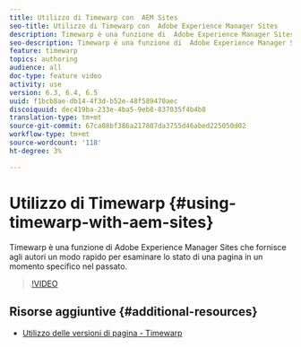 ```yaml
---
title: Utilizzo di Timewarp con  AEM Sites
seo-title: Utilizzo di Timewarp con  Adobe Experience Manager Sites
description: Timewarp è una funzione di  Adobe Experience Manager Sites che fornisce agli autori un modo rapido per esaminare lo stato di una pagina in un momento specifico nel passato.
seo-description: Timewarp è una funzione di  Adobe Experience Manager Sites che fornisce agli autori un modo rapido per esaminare lo stato di una pagina in un momento specifico nel passato.
feature: timewarp
topics: authoring
audience: all
doc-type: feature video
activity: use
version: 6.3, 6.4, 6.5
uuid: f1bcb8ae-db14-4f3d-b52e-48f589470aec
discoiquuid: dec419ba-233e-4ba5-9eb8-837035f4b4b8
translation-type: tm+mt
source-git-commit: 67ca08bf386a217807da3755d46abed225050d02
workflow-type: tm+mt
source-wordcount: '118'
ht-degree: 3%

---
```



# Utilizzo di Timewarp {#using-timewarp-with-aem-sites}

Timewarp è una funzione di  Adobe Experience Manager Sites che fornisce agli autori un modo rapido per esaminare lo stato di una pagina in un momento specifico nel passato.

>[!VIDEO](https://video.tv.adobe.com/v/17453/?quality=9&learn=on)

## Risorse aggiuntive {#additional-resources}

* [Utilizzo delle versioni di pagina - Timewarp](https://docs.adobe.com/content/help/en/experience-manager-65/authoring/siteandpage/working-with-page-versions.html#Timewarp)
